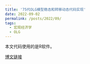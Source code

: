 ```yaml
---
title: '75代OLG模型稳态和转移动态代码实现'
date: 2022-09-02
permalink: /posts/2022/09/
tags:
  - 宏观经济学
  - OLG
---
```


<!--文件源自~/elements/RawE/15_MySummary/确定性60代世代交叠模型/RCode75Gene/R/RCh93.Rmd-->

本文代码使用的是R软件。

[博文链接](https://common2016.github.io/chenpu.github.io/files/RCh93.html)